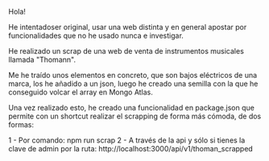 Hola!

He intentadoser original, usar una web distinta y en general apostar por funcionalidades que no he usado nunca e investigar.

He realizado un scrap de una web de venta de instrumentos musicales llamada "Thomann".

Me he traído unos elementos en concreto, que son bajos eléctricos de una marca, los he añadido a un json, luego he creado una semilla con la que he conseguido volcar el array en Mongo Atlas.

Una vez realizado esto, he creado una funcionalidad en package.json que permite con un shortcut realizar el scrapping de forma más cómoda, de dos formas:

1 - Por comando: npm run scrap
2 - A través de la api y sólo si tienes la clave de admin por la ruta: http://localhost:3000/api/v1/thoman_scrapped
